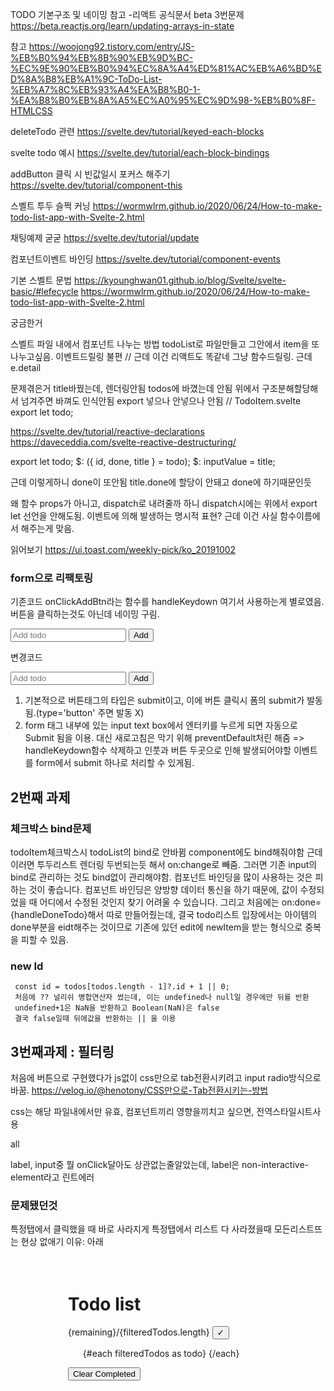 TODO 기본구조 및 네이밍 참고 -리액트 공식문서 beta 3번문제
https://beta.reactjs.org/learn/updating-arrays-in-state

참고
https://woojong92.tistory.com/entry/JS-%EB%B0%94%EB%8B%90%EB%9D%BC-%EC%9E%90%EB%B0%94%EC%8A%A4%ED%81%AC%EB%A6%BD%ED%8A%B8%EB%A1%9C-ToDo-List-%EB%A7%8C%EB%93%A4%EA%B8%B0-1-%EA%B8%B0%EB%8A%A5%EC%A0%95%EC%9D%98-%EB%B0%8F-HTMLCSS

deleteTodo 관련
https://svelte.dev/tutorial/keyed-each-blocks

svelte todo 예시
https://svelte.dev/tutorial/each-block-bindings

addButton 클릭 시 빈값일시 포커스 해주기
https://svelte.dev/tutorial/component-this

스벨트 투두 슬쩍 커닝
https://wormwlrm.github.io/2020/06/24/How-to-make-todo-list-app-with-Svelte-2.html

채팅예제 굳굳
https://svelte.dev/tutorial/update

컴포넌트이벤트 바인딩
https://svelte.dev/tutorial/component-events

기본 스벨트 문법
https://kyounghwan01.github.io/blog/Svelte/svelte-basic/#lefecycle
https://wormwlrm.github.io/2020/06/24/How-to-make-todo-list-app-with-Svelte-2.html

궁금한거

스벨트 파일 내에서 컴포넌트 나누는 방법 todoList로 파일만들고 그안에서 item을 또 나누고싶음.
이벤트드릴링 불편 // 근데 이건 리액트도 똑같네 그냥 함수드릴링. 근데 e.detail

문제겪은거
title바꿨는데, 렌더링안됨 todos에 바꼈는데 안됨
위에서 구조분해할당해서 넘겨주면 바껴도 인식안됨 export 넣으나 안넣으나 안됨
// TodoItem.svelte
export let todo;

https://svelte.dev/tutorial/reactive-declarations
https://daveceddia.com/svelte-reactive-destructuring/

export let todo;
$: ({ id, done, title } = todo);
$: inputValue = title;

근데 이렇게하니 done이 또안됨 title.done에 할당이 안돼고 done에 하기때문인듯

왜 함수 props가 아니고, dispatch로 내려줄까 하니 dispatch시에는 위에서 export let 선언을 안해도됨.
이벤트에 의해 발생하는 명시적 표현? 근데 이건 사실 함수이름에서 해주는게 맞음.

읽어보기
https://ui.toast.com/weekly-pick/ko_20191002

### form으로 리팩토링

기존코드
onClickAddBtn라는 함수를 handleKeydown 여기서 사용하는게 별로였음. 버튼을 클릭하는것도 아닌데 네이밍 구림.

<script>
  const onClickAddBtn = () => {
    if (!todoInputText.trim()) return focus();
    dispatch("add", todoInputText);
    todoInputText = "";
  };

  function handleKeydown(event) {
    if (event.key === "Enter") {
      onClickAddBtn();
    }
  }
</script>

  <input  on:keydown={handleKeydown}  bind:value={todoInputText} bind:this={input} placeholder="Add todo" />
  <button on:click={onClickAddBtn}>Add</button>

변경코드

<script>
function focus() {
  input.focus();
}

const onSubmit = () => {
  if (!todoInputText.trim()) return focus();
  dispatch("add", todoInputText);
  todoInputText = "";
};
</script>

<form on:submit|preventDefault={onSubmit}>
  <input bind:value={todoInputText} bind:this={input} placeholder="Add todo" />
  <button>Add</button>
</form>

1. 기본적으로 버튼태그의 타입은 submit이고, 이에 버튼 클릭시 폼의 submit가 발동됨.(type='button' 주면 발동 X)
2. form 태그 내부에 있는 input text box에서 엔터키를 누르게 되면 자동으로 Submit 됨을 이용. 대신 새로고침은 막기 위해 preventDefault처린 해줌
   => handleKeydown함수 삭제하고 인풋과 버튼 두곳으로 인해 발생되어야할 이벤트를 form에서 submit 하나로 처리할 수 있게됨.

## 2번째 과제

### 체크박스 bind문제

todoItem체크박스시 todoList의 bind로 안바뀜
component에도 bind해줘야함
근데 이러면 투두리스트 렌더링 두번되는듯 해서 on:change로 빼줌.
그러면 기존 input의 bind로 관리하는 것도 bind없이 관리해야함.
컴포넌트 바인딩을 많이 사용하는 것은 피하는 것이 좋습니다. 컴포넌트 바인딩은 양방향 데이터 통신을 하기 때문에, 값이 수정되었을 때 어디에서 수정된 것인지 찾기 어려울 수 있습니다.
그리고 처음에는 on:done={handleDoneTodo}해서 따로 만들어줬는데, 결국 todo리스트 입장에서는 아이템의 done부분을 eidt해주는 것이므로
기존에 있던 edit에 newItem을 받는 형식으로 중복을 피할 수 있음.

### new Id

     const id = todos[todos.length - 1]?.id + 1 || 0;
     처음에 ?? 널리쉬 병합연산자 썼는데, 이는 undefined나 null일 경우에만 뒤를 반환
     undefined+1은 NaN을 반환하고 Boolean(NaN)은 false
     결국 false일때 뒤에값을 반환하는 || 을 이용

## 3번째과제 : 필터링

<!-- <div>
  <button on:click={onClickFilterBtn} name="all">All</button>
  <button on:click={onClickFilterBtn} name="active">Active</button>
  <button on:click={onClickFilterBtn} name="completed">Completed</button>
</div> -->

처음에 버튼으로 구현했다가 js없이 css만으로 tab전환시키려고 input radio방식으로 바꿈.
https://velog.io/@henotony/CSS만으로-Tab전환시키는-방법

css는 해당 파일내에서만 유효, 컴포넌트끼리 영향을끼치고 싶으면, 전역스타일시트사용

<label for="all">
  <StyledButton>all</StyledButton>
</label>

<style>
  input[name="tabs"]:not(:checked) + label > button { // 린트잡힘
    color: red;
  }
</style>

label, input중 뭘 onClick달아도 상관없는줄알았는데,
label은 non-interactive-element라고 린트에러

### 문제됐던것

특정탭에서 클릭했을 때 바로 사라지게
특정탭에서 리스트 다 사라졌을때 모든리스트뜨는 현상 없애기
이유: 아래

<script>
  import AddTodo from "./lib/AddTodo.svelte";
  import Filters from "./lib/Filters.svelte";
  import TodoItem from "./lib/TodoItem.svelte";

  const INITIAL_TODO_LIST = [
    { id: 0, title: "스벨트 공부", done: false },
    { id: 1, title: "리액트 공부", done: false },
    { id: 2, title: "자바스크립트 공부", done: false },
  ];

  let todos = [...INITIAL_TODO_LIST];
  $: filteredTodos = todos;
  $: remaining = filteredTodos.filter((todo) => !todo.done).length;

  function handelAddTodo(e) {
    const todoInputText = e.detail;
    const id = todos[todos.length - 1]?.id + 1 || 0;
    todos = [...todos, { id, title: todoInputText, done: false }];
  }

  function handleEditTodo(e) {
    const newTodo = e.detail;
    todos = todos.map((todo) => (todo.id === newTodo.id ? newTodo : todo));
  }

  function handleDeleteTodo(e) {
    const id = e.detail;
    todos = todos.filter((todo) => todo.id !== id);
  }

  function handleClearCompleteTodo() {
    todos = todos.filter((todo) => !todo.done);
  }

  function handleAllCompleteTodo() {
    todos = todos.map((todo) => ({ ...todo, done: true }));
  }

  function handleFilterTodo(e) {
    const type = e.detail;
    switch (type) {
      case "all":
        return (filteredTodos = todos);
      case "active":
        return (filteredTodos = todos.filter((item) => !item.done));
      case "completed":
        return (filteredTodos = todos.filter((item) => item.done));
      default:
        filteredTodos;
    }
  }
</script>

<main>
  <div class="todo">
    <h1>Todo list</h1>
    <AddTodo on:add={handelAddTodo} />
    <Filters on:filter={handleFilterTodo} />
    <div>
      <span>{remaining}/{filteredTodos.length}</span>
      <button on:click={handleAllCompleteTodo}>✓</button>
    </div>
    <ul>
      {#each filteredTodos as todo}
        <TodoItem {todo} on:delete={handleDeleteTodo} on:edit={handleEditTodo} />
      {/each}
    </ul>
    <button on:click={handleClearCompleteTodo}>Clear Completed</button>
  </div>
</main>

<style>
  main {
    height: 100vh;
    display: flex;
    flex-direction: column;
    align-items: center;
  }
  .todo {
    height: 100%;
    width: 320px;
    padding: 20px;
  }
</style>

일단 필터드했다가 되돌아가야하므로 필터드와 그냥 리스트 두개의 상태가 필요하다고 생각했음.
간단히 이렇게 하려했는데, 이때 수정을 todos로 하는데,
todos가 바뀌면서 바뀐 todos로만 필터스가 할당되면서 필터링이 사라짐.
그래서 클릭시만이 아닌, 클릭후에도 유지가 필요하기때문에 현재 탭을 가리키는 상태가 필요함을 느낌.

그리고 스벨트 $는 기본적으로 사용된 변수가 바뀔때마다 실행됨. 그래서 처음엔 todos를 함수를 만들때 todos를 안넘겨주는 방식으로 만들었다가,
그렇게하면 인지를 못해서 파라미터로 넘겨주는 방식으로 변경. 사실 이게 좀 더 함수형에 가깝고 좋은 코드임

그리고 makeFilteredTodos의 코드, 미세팁에서 본대로 객체(맵)형식으로 하려했는데, 결국 todos를 파라미터로받아야 $를 인지하는데,
맵의 값이 함수 형태가 돼야하는데, 오히려 스위치문이 단순하다 판단하여 유지.

스벨트 스럽게 변화. 기존 온클릭으로 넘겨줬는데 공식문서의 bind:group 이용 및 css 선택자 has써봄.\

![](https://velog.velcdn.com/images/wkqkel/post/1aed80b0-5847-4ed8-ac9b-fe6dec765d62/image.png)


잘했다고 생각한 것:

1. 탭컴포넌트 내에서는 js없이 css로만 클린된 것을 구현 => 근데 스벨트스럽게 바꾸면서 내려주게됨. 2.기존 코드를 많이 안바꾸고, 필터를 구현
   아쉬운 부분: 1.스벨트의 key부분을 아직 이해못함. 그냥 안하면 돔 삭제 부분이 이상해서 넣어주니까 제대로 작동함.
   스벨트 문서에서는 돔이 정확한 엘리먼트을 찾는 것을 인지하게 해준다는데,
   아마 리액트의 키라고 생각하면 될텐데, 조금 다르게 동작하는 것 같아서 아직 잘 모르겠음.
2. 시간 오래걸림. 처음부터 상태가 필요하단 것을 인지못함. 근데 진짜로 있어야만 할까?

## 4번째 과제
1. completeAll 토글되게 변경.
2. displayWithBtn 컴포넌트분리=> 네이밍에 어떤 버튼인지 안들어가서 별로. 
근데 displayWithAllToggleBtn 은 좀 긴것같기도 하지만 그게 더 나을듯